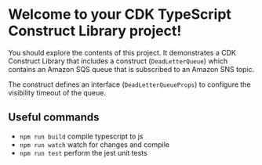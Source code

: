 # Welcome to your CDK TypeScript Construct Library project!

You should explore the contents of this project. It demonstrates a CDK Construct Library that includes a construct (`DeadLetterQueue`)
which contains an Amazon SQS queue that is subscribed to an Amazon SNS topic.

The construct defines an interface (`DeadLetterQueueProps`) to configure the visibility timeout of the queue.

## Useful commands

 * `npm run build`   compile typescript to js
 * `npm run watch`   watch for changes and compile
 * `npm run test`    perform the jest unit tests